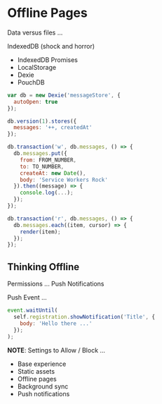 # Offline Pages

Data versus files ...

IndexedDB (shock and horror)

* IndexedDB Promises
* LocalStorage
* Dexie
* PouchDB

```javascript
var db = new Dexie('messageStore', {
  autoOpen: true
});

db.version(1).stores({
  messages: '++, createdAt'
});

db.transaction('w', db.messages, () => {
  db.messages.put({
    from: FROM_NUMBER,
    to: TO_NUMBER,
    createAt: new Date(),
    body: 'Service Workers Rock'
  }).then((message) => {
    console.log(...);
  });
});

db.transaction('r', db.messages, () => {
  db.messages.each((item, cursor) => {
    render(item);
  });
});
```

## Thinking Offline

Permissions ... Push Notifications

Push Event ...

```javascript
event.waitUntil(
  self.registration.showNotification('Title', {
    body: 'Hello there ...'
  });
);
```
**NOTE**: Settings to Allow / Block ...

* Base experience
* Static assets
* Offline pages
* Background sync
* Push notifications

